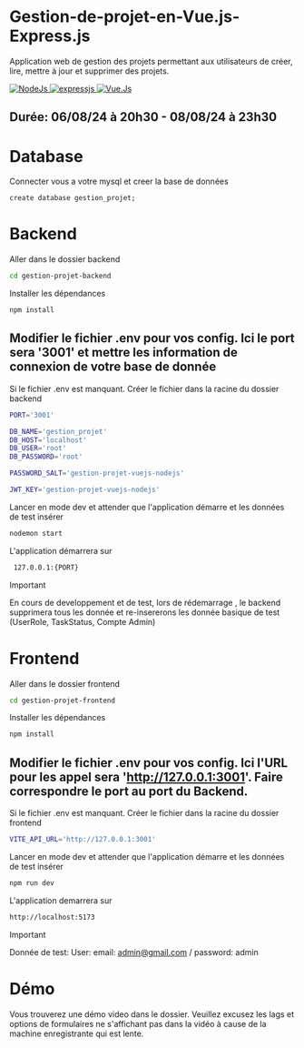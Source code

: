 # Gestion-de-projet-en-Vue.js-Express.js
Application web de gestion des projets permettant aux utilisateurs de créer, lire, mettre à jour et supprimer des projets.

<a href="https://nodejs.org" target="_blank">
  <img alt="NodeJs" src="https://img.shields.io/badge/Node.JS-94C745?style=for-the-badge&logo=node&logoColor=white">
</a>
<a href="https://expressjs.com/">
  <img alt="expressjs" src="https://img.shields.io/badge/Express.JS-383838?style=for-the-badge&logo=express&logoColor=white">
</a>
<a href="https://vuejs.org">
  <img alt="Vue.Js" src="https://img.shields.io/badge/Vue.js-35495E?style=for-the-badge&logo=vuedotjs&logoColor=4FC08D">
</a>

## Durée: 06/08/24 à 20h30 - 08/08/24 à 23h30

# Database
Connecter vous a votre mysql et creer la base de données
```
create database gestion_projet;
```

# Backend
Aller dans le dossier backend
```bash
cd gestion-projet-backend
```
Installer les dépendances
```bash
npm install
```
## Modifier le fichier **.env** pour vos config. Ici le port sera '3001' et mettre les information de connexion de votre base de donnée
Si le fichier .env est manquant. Créer le fichier dans la racine du dossier backend
```bash
PORT='3001'

DB_NAME='gestion_projet'
DB_HOST='localhost'
DB_USER='root'
DB_PASSWORD='root'

PASSWORD_SALT='gestion-projet-vuejs-nodejs'

JWT_KEY='gestion-projet-vuejs-nodejs'
```
Lancer en mode dev et attender que l'application démarre et les données de test insérer
```bash
nodemon start
```
L'application démarrera sur
```bash
 127.0.0.1:{PORT}
```
> [!IMPORTANT]  
> En cours de developpement et de test, lors de rédemarrage , le backend supprimera tous les donnée et re-insererons les donnée basique de test (UserRole, TaskStatus, Compte Admin)

# Frontend
Aller dans le dossier frontend
```bash
cd gestion-projet-frontend
```
Installer les dépendances
```bash
npm install
```
## Modifier le fichier **.env** pour vos config. Ici l'URL pour les appel sera 'http://127.0.0.1:3001'. Faire correspondre le port au port du Backend.
Si le fichier .env est manquant. Créer le fichier dans la racine du dossier frontend
```bash
VITE_API_URL='http://127.0.0.1:3001'
```
Lancer en mode dev et attender que l'application démarre et les données de test insérer
```bash
npm run dev
```
L'application demarrera sur
```bash
http://localhost:5173
```

> [!IMPORTANT]  
> Donnée de test:
> User: email: admin@gmail.com / password: admin

# Démo
Vous trouverez une démo video dans le dossier. Veuillez excusez les lags et options de formulaires ne s'affichant pas dans la vidéo à cause de la machine enregistrante qui est lente. 
